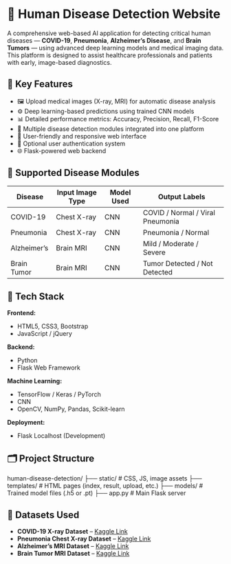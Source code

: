 # 🧠 Human Disease Detection Website

A comprehensive web-based AI application for detecting critical human diseases — **COVID-19**, **Pneumonia**, **Alzheimer’s Disease**, and **Brain Tumors** 
— using advanced deep learning models and medical imaging data. This platform is designed to assist healthcare professionals and patients with early, image-based diagnostics.

## 🌟 Key Features

- 🖼️ Upload medical images (X-ray, MRI) for automatic disease analysis
- ⚙️ Deep learning-based predictions using trained CNN models
- 📊 Detailed performance metrics: Accuracy, Precision, Recall, F1-Score
- 🧠 Multiple disease detection modules integrated into one platform
- 📱 User-friendly and responsive web interface
- 🔐 Optional user authentication system
- 🌐 Flask-powered web backend

## 🧬 Supported Disease Modules

| Disease        | Input Image Type | Model Used         | Output Labels                        |
|----------------|------------------|--------------------|---------------------------------------|
| COVID-19       | Chest X-ray      | CNN                | COVID / Normal / Viral Pneumonia     |
| Pneumonia      | Chest X-ray      | CNN                | Pneumonia / Normal                   |
| Alzheimer’s    | Brain MRI        | CNN                | Mild / Moderate / Severe             |
| Brain Tumor    | Brain MRI        | CNN                | Tumor Detected / Not Detected        |


## 🧰 Tech Stack

**Frontend:**
- HTML5, CSS3, Bootstrap
- JavaScript / jQuery

**Backend:**
- Python
- Flask Web Framework

**Machine Learning:**
- TensorFlow / Keras / PyTorch
- CNN
- OpenCV, NumPy, Pandas, Scikit-learn

**Deployment:**
- Flask Localhost (Development)

## 🗂️ Project Structure
human-disease-detection/
├── static/ # CSS, JS, image assets
├── templates/ # HTML pages (index, result, upload, etc.)
├── models/ # Trained model files (.h5 or .pt)
├── app.py # Main Flask server

## 🧪 Datasets Used

- **COVID-19 X-ray Dataset** – [Kaggle Link](https://www.kaggle.com/datasets/tawsifurrahman/covid19-radiography-database)
- **Pneumonia Chest X-ray Dataset** – [Kaggle Link](https://www.kaggle.com/datasets/paultimothymooney/chest-xray-pneumonia)
- **Alzheimer’s MRI Dataset** – [Kaggle Link](https://www.kaggle.com/datasets/sachinkumar413/alzheimer-mri-dataset)
- **Brain Tumor MRI Dataset** – [Kaggle Link](https://www.kaggle.com/datasets/navoneel/brain-mri-images-for-brain-tumor-detection)

